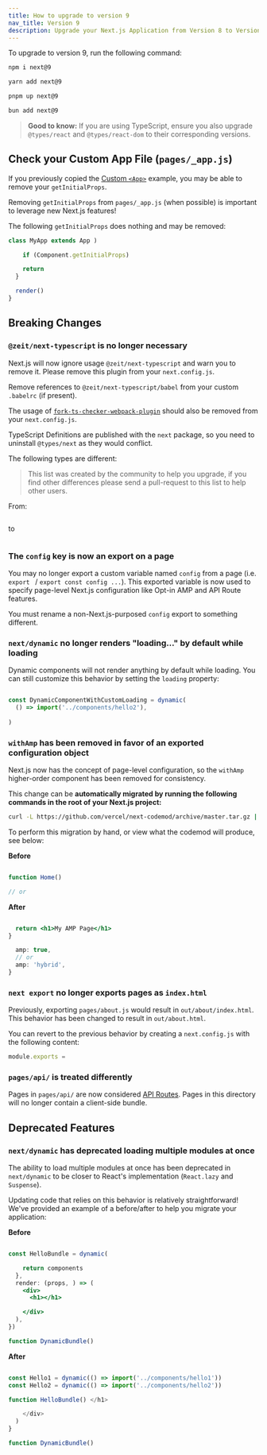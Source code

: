 ```yaml
---
title: How to upgrade to version 9
nav_title: Version 9
description: Upgrade your Next.js Application from Version 8 to Version 9.
---
```


To upgrade to version 9, run the following command:

```bash filename="Terminal"
npm i next@9
```

```bash filename="Terminal"
yarn add next@9
```

```bash filename="Terminal"
pnpm up next@9
```

```bash filename="Terminal"
bun add next@9
```

> **Good to know:** If you are using TypeScript, ensure you also upgrade `@types/react` and `@types/react-dom` to their corresponding versions.

## Check your Custom App File (`pages/_app.js`)

If you previously copied the [Custom `<App>`](/docs/pages/building-your-application/routing/custom-app) example, you may be able to remove your `getInitialProps`.

Removing `getInitialProps` from `pages/_app.js` (when possible) is important to leverage new Next.js features!

The following `getInitialProps` does nothing and may be removed:

```js
class MyApp extends App ) 

    if (Component.getInitialProps) 

    return 
  }

  render() 
}
```

## Breaking Changes

### `@zeit/next-typescript` is no longer necessary

Next.js will now ignore usage `@zeit/next-typescript` and warn you to remove it. Please remove this plugin from your `next.config.js`.

Remove references to `@zeit/next-typescript/babel` from your custom `.babelrc` (if present).

The usage of [`fork-ts-checker-webpack-plugin`](https://github.com/Realytics/fork-ts-checker-webpack-plugin/issues) should also be removed from your `next.config.js`.

TypeScript Definitions are published with the `next` package, so you need to uninstall `@types/next` as they would conflict.

The following types are different:

> This list was created by the community to help you upgrade, if you find other differences please send a pull-request to this list to help other users.

From:

```tsx

```

to

```tsx

```

### The `config` key is now an export on a page

You may no longer export a custom variable named `config` from a page (i.e. `export ` / `export const config ...`).
This exported variable is now used to specify page-level Next.js configuration like Opt-in AMP and API Route features.

You must rename a non-Next.js-purposed `config` export to something different.

### `next/dynamic` no longer renders "loading..." by default while loading

Dynamic components will not render anything by default while loading. You can still customize this behavior by setting the `loading` property:

```jsx

const DynamicComponentWithCustomLoading = dynamic(
  () => import('../components/hello2'),
  
)
```

### `withAmp` has been removed in favor of an exported configuration object

Next.js now has the concept of page-level configuration, so the `withAmp` higher-order component has been removed for consistency.

This change can be **automatically migrated by running the following commands in the root of your Next.js project:**

```bash filename="Terminal"
curl -L https://github.com/vercel/next-codemod/archive/master.tar.gz | tar -xz --strip=2 next-codemod-master/transforms/withamp-to-config.js npx jscodeshift -t ./withamp-to-config.js pages/**/*.js
```

To perform this migration by hand, or view what the codemod will produce, see below:

**Before**

```jsx

function Home() 

// or

```

**After**

```jsx

  return <h1>My AMP Page</h1>
}

  amp: true,
  // or
  amp: 'hybrid',
}
```

### `next export` no longer exports pages as `index.html`

Previously, exporting `pages/about.js` would result in `out/about/index.html`. This behavior has been changed to result in `out/about.html`.

You can revert to the previous behavior by creating a `next.config.js` with the following content:

```js filename="next.config.js"
module.exports = 
```

### `pages/api/` is treated differently

Pages in `pages/api/` are now considered [API Routes](https://nextjs.org/blog/next-9#api-routes).
Pages in this directory will no longer contain a client-side bundle.

## Deprecated Features

### `next/dynamic` has deprecated loading multiple modules at once

The ability to load multiple modules at once has been deprecated in `next/dynamic` to be closer to React's implementation (`React.lazy` and `Suspense`).

Updating code that relies on this behavior is relatively straightforward! We've provided an example of a before/after to help you migrate your application:

**Before**

```jsx

const HelloBundle = dynamic(

    return components
  },
  render: (props, ) => (
    <div>
      <h1></h1>

    </div>
  ),
})

function DynamicBundle() 

```

**After**

```jsx

const Hello1 = dynamic(() => import('../components/hello1'))
const Hello2 = dynamic(() => import('../components/hello2'))

function HelloBundle() </h1>

    </div>
  )
}

function DynamicBundle() 

```